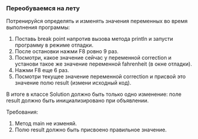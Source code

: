 
### Переобуваемся на лету

Потренируйся определять и изменять значения переменных во время выполнения программы:
1. Поставь break point напротив вызова метода println и запусти программу в режиме отладки.
2. После остановки нажми F8 ровно 9 раз.
3. Посмотри, какое значение сейчас у переменной correction и установи такое же значение переменной fahrenheit (в окне отладки).
4. Нажми F8 еще 6 раз.
5. Посмотри текущее значение переменной correction и присвой это значение полю result (измени исходный код).

В итоге в классе Solution должно быть только одно изменение: поле result должно быть инициализировано при объявлении.


Требования:
1.	Метод main не изменяй.
2.	Полю result должно быть присвоено правильное значение.



